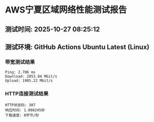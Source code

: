 # AWS宁夏区域网络性能测试报告
## 测试时间: 2025-10-27 08:25:12
## 测试环境: GitHub Actions Ubuntu Latest (Linux)

### 带宽测试结果
```
Ping: 2.706 ms
Download: 2053.84 Mbit/s
Upload: 1905.22 Mbit/s
```

### HTTP连接测试结果
```
HTTP状态码: 307
响应时间: 1.098245秒
下载速度: 0字节/秒
```

